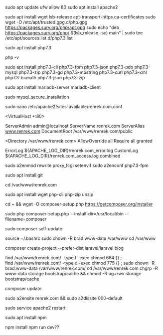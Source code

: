 
sudo apt update
ufw allow 80
sudo apt install apache2

sudo apt install wget lsb-release apt-transport-https ca-certificates
sudo wget -O /etc/apt/trusted.gpg.d/php.gpg https://packages.sury.org/php/apt.gpg
sudo echo "deb https://packages.sury.org/php/ $(lsb_release -sc) main" | sudo tee /etc/apt/sources.list.d/php7.3.list

sudo apt install php7.3

php -v

sudo apt install php7.3-cli php7.3-fpm php7.3-json php7.3-pdo php7.3-mysql php7.3-zip php7.3-gd  php7.3-mbstring php7.3-curl php7.3-xml php7.3-bcmath php7.3-json php7.3-zip

sudo apt install mariadb-server mariadb-client

sudo mysql_secure_installation


sudo nano /etc/apache2/sites-available/renrek.com.conf

<VirtualHost *:80>

ServerAdmin admin@localhost
ServerName renrek.com
ServerAlias www.renrek.com
DocumentRoot /var/www/renrek.com/public

<Directory /var/www/renrek.com>
    AllowOverride all
    Require all granted
</Directory>

ErrorLog ${APACHE_LOG_DIR}/renrek.com_error.log
CustomLog ${APACHE_LOG_DIR}/renrek.com_access.log combined

</VirtualHost>



sudo a2enmod rewrite proxy_fcgi setenvif
sudo a2enconf php7.3-fpm


sudo apt install git

cd /var/www/renrek.com



sudo apt install wget php-cli php-zip unzip

cd ~ && wget -O composer-setup.php https://getcomposer.org/installer

sudo php composer-setup.php --install-dir=/usr/local/bin --filename=composer

sudo composer self-update

source ~/.bashrc
sudo chown -R brad:www-data /var/www
cd /var/www

composer create-project --prefer-dist laravel/laravel blog

find /var/www/renrek.com/ -type f -exec chmod 664 {} \;    
find /var/www/renrek.com/ -type d -exec chmod 775 {} \;
sudo chown -R brad:www-data /var/www/renrek.com/
cd /var/www/renrek.com
chgrp -R www-data storage bootstrap/cache && chmod -R ug+rwx storage bootstrap/cache

composer update

sudo a2ensite renrek.com && sudo a2dissite 000-default

sudo service apache2 restart

sudo apt install npm

npm install
npm run dev??





